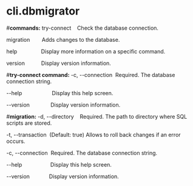 # cli.dbmigrator

#**commands:**
  try-connect &nbsp; &nbsp;Check the database connection.

  migration   &nbsp;&nbsp;&nbsp;&nbsp;&nbsp;&nbsp;&nbsp;Adds changes to the database.
 
  help &nbsp;&nbsp;&nbsp;&nbsp;&nbsp;&nbsp;&nbsp;&nbsp;&nbsp;&nbsp;&nbsp;&nbsp;&nbsp;&nbsp;&nbsp;Display more information on a specific command.

  version  &nbsp;&nbsp;&nbsp;&nbsp;&nbsp;&nbsp;&nbsp;&nbsp;&nbsp;&nbsp;Display version information.

#**try-connect command:**
  -c, --connection &nbsp;Required. The database connection string.

  --help &nbsp;&nbsp;&nbsp;&nbsp;&nbsp;&nbsp;&nbsp;&nbsp;&nbsp;&nbsp;&nbsp;&nbsp;&nbsp;&nbsp;&nbsp;&nbsp;&nbsp;&nbsp;&nbsp;Display this help screen.

  --version &nbsp;&nbsp;&nbsp;&nbsp;&nbsp;&nbsp;&nbsp;&nbsp;&nbsp;&nbsp;&nbsp;&nbsp;&nbsp;Display version information.
  
#**migration:**
  -d, --directory &nbsp;&nbsp;&nbsp;Required. The path to directory where SQL scripts are
                       stored.

  -t, --transaction &nbsp;(Default: true) Allows to roll back changes if an error
                       occurs.

  -c, --connection     &nbsp;Required. The database connection string.

  --help &nbsp;&nbsp;&nbsp;&nbsp;&nbsp;&nbsp;&nbsp;&nbsp;&nbsp;&nbsp;&nbsp;&nbsp;&nbsp;&nbsp;&nbsp;&nbsp;&nbsp;&nbsp;Display this help screen.

  --version &nbsp;&nbsp;&nbsp;&nbsp;&nbsp;&nbsp;&nbsp;&nbsp;&nbsp;&nbsp;&nbsp;&nbsp;Display version information.

